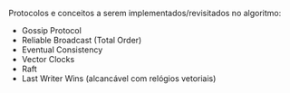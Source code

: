 Protocolos e conceitos a serem implementados/revisitados no algoritmo:
- Gossip Protocol
- Reliable Broadcast (Total Order)
- Eventual Consistency
- Vector Clocks
- Raft
- Last Writer Wins (alcancável com relógios vetoriais)
